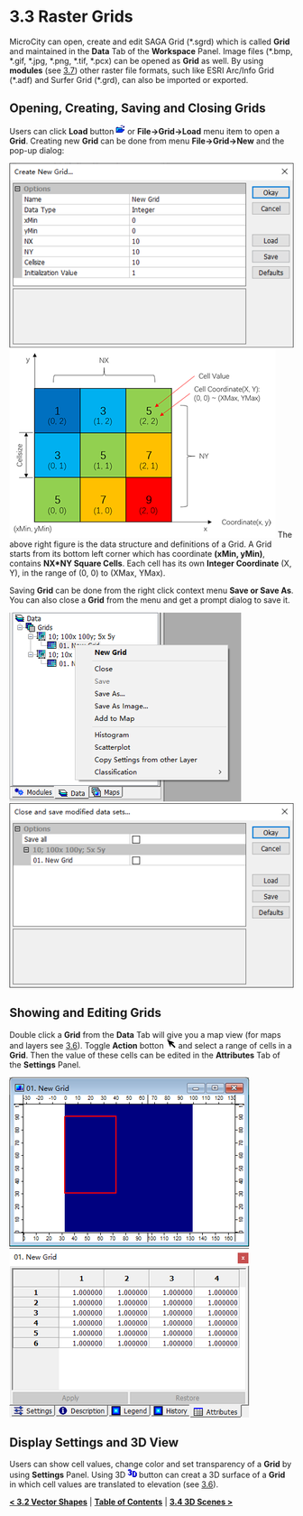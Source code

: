 # 3.3 Raster Grids
MicroCity can open, create and edit SAGA Grid (\*.sgrd) which is called **Grid** and maintained in the **Data** Tab of the **Workspace** Panel. Image files (\*.bmp, \*.gif, \*.jpg, \*.png, \*.tif, \*.pcx) can be opened as **Grid** as well. By using **modules** (see [3.7](3.7_modules.md)) other raster file formats, such like ESRI Arc/Info Grid (\*.adf) and Surfer Grid (\*.grd), can also be imported or exported.
## Opening, Creating, Saving and Closing Grids
Users can click **Load** button ![button](imgs/button_load.png) or **File->Grid->Load** menu item to open a **Grid**. Creating new **Grid** can be done from menu **File->Grid->New** and the pop-up dialog:

![new grid](imgs/new_grid.png) ![grid_structure](imgs/grid_structure.png)
The above right figure is the data structure and definitions of a Grid. A Grid starts from its bottom left corner which has coordinate **(xMin, yMin)**, contains **NX*NY Square Cells**. Each cell has its own **Integer Coordinate** (X, Y), in the range of (0, 0) to (XMax, YMax).

Saving **Grid** can be done from the right click context menu **Save or Save As**. You can also close a **Grid** from the menu and get a prompt dialog to save it.

![grid menu](imgs/grid_menu.png) ![close and save](imgs/close_save_grid.png)

## Showing and Editing Grids
Double click a **Grid** from the **Data** Tab will give you a map view (for maps and layers see [3.6](3.6_maps_and_layers.md)). Toggle **Action** botton ![button](imgs/button_action.png) and select a range of cells in a **Grid**. Then the value of these cells can be edited in the **Attributes** Tab of the **Settings** Panel.

![grid selection](imgs/grid_selection.png) ![grid_attributes](imgs/grid_attributes.png)

## Display Settings and 3D View
Users can show cell values, change color and set transparency of a **Grid** by using **Settings** Panel. Using 3D ![button](imgs/button_3d.png) button can creat a 3D surface of a **Grid** in which cell values are translated to elevation (see [3.6](3.6_maps_and_layers.md#controlling-map-views)).

[**< 3.2 Vector Shapes**](3.2_vector_shapes.md) | [**Table of Contents**](.) | [**3.4 3D Scenes >**](3.4_3d_scenes.md)
